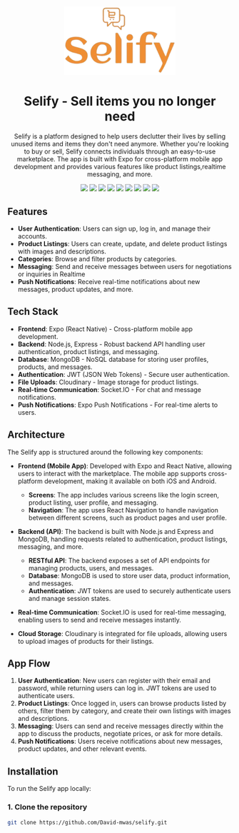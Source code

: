 <div align="center">
<img src="selify/assets/images/selify.png" width="250"/>

# Selify - Sell items you no longer need

Selify is a platform designed to help users declutter their lives by selling unused items and items they don't need anymore. Whether you're looking to buy or sell, Selify connects individuals through an easy-to-use marketplace. The app is built with Expo for cross-platform mobile app development and provides various features like product listings,realtime messaging, and more.

</div>

<div align="center">
<img src="https://res.cloudinary.com/dlio7cpjo/image/upload/v1733928269/selifyapp/yuhcmsqjut7uz1aqdhgn.jpg" width="250"/>
<img src="https://res.cloudinary.com/dlio7cpjo/image/upload/v1733928269/selifyapp/kmjfgo3z5q2xifjodc7j.jpg" width="250"/>
<img src="https://res.cloudinary.com/dlio7cpjo/image/upload/v1733928269/selifyapp/mpn7yipkc0rmfj3ei0rf.jpg" width="250"/>

<img src="https://res.cloudinary.com/dlio7cpjo/image/upload/v1733928269/selifyapp/wxntgwwtbtuujcvxu99r.jpg" width="250"/>
<img src="https://res.cloudinary.com/dlio7cpjo/image/upload/v1733928269/selifyapp/
h9v6uy8srow2dvzvgyyj
.jpg" width="250"/>
<img src="https://res.cloudinary.com/dlio7cpjo/image/upload/v1733928269/selifyapp/xp8i8hu9bxvl6srxsnpg.jpg" width="250"/>

<img src="https://res.cloudinary.com/dlio7cpjo/image/upload/v1733928269/selifyapp/tkpojor09mxtppltaopo.jpg" width="250"/>
<img src="https://res.cloudinary.com/dlio7cpjo/image/upload/v1733928269/selifyapp/qwcssemuprhb6e0cwimv.jpg" width="250"/>
<img src="https://res.cloudinary.com/dlio7cpjo/image/upload/v1733928269/selifyapp/us8abef0fjgor0rxk2ip.jpg" width="250"/>
</div>

## Features

- **User Authentication**: Users can sign up, log in, and manage their accounts.
- **Product Listings**: Users can create, update, and delete product listings with images and descriptions.
- **Categories**: Browse and filter products by categories.
- **Messaging**: Send and receive messages between users for negotiations or inquiries in Realtime
- **Push Notifications**: Receive real-time notifications about new messages, product updates, and more.

## Tech Stack

- **Frontend**: Expo (React Native) - Cross-platform mobile app development.
- **Backend**: Node.js, Express - Robust backend API handling user authentication, product listings, and messaging.
- **Database**: MongoDB - NoSQL database for storing user profiles, products, and messages.
- **Authentication**: JWT (JSON Web Tokens) - Secure user authentication.
- **File Uploads**: Cloudinary - Image storage for product listings.
- **Real-time Communication**: Socket.IO - For chat and message notifications.
- **Push Notifications**: Expo Push Notifications - For real-time alerts to users.

## Architecture

The Selify app is structured around the following key components:

- **Frontend (Mobile App)**: Developed with Expo and React Native, allowing users to interact with the marketplace. The mobile app supports cross-platform development, making it available on both iOS and Android.

  - **Screens**: The app includes various screens like the login screen, product listing, user profile, and messaging.
  - **Navigation**: The app uses React Navigation to handle navigation between different screens, such as product pages and user profile.

- **Backend (API)**: The backend is built with Node.js and Express and MongoDB, handling requests related to authentication, product listings, messaging, and more.

  - **RESTful API**: The backend exposes a set of API endpoints for managing products, users, and messages.
  - **Database**: MongoDB is used to store user data, product information, and messages.
  - **Authentication**: JWT tokens are used to securely authenticate users and manage session states.

- **Real-time Communication**: Socket.IO is used for real-time messaging, enabling users to send and receive messages instantly.

- **Cloud Storage**: Cloudinary is integrated for file uploads, allowing users to upload images of products for their listings.

## App Flow

1. **User Authentication**: New users can register with their email and password, while returning users can log in. JWT tokens are used to authenticate users.
2. **Product Listings**: Once logged in, users can browse products listed by others, filter them by category, and create their own listings with images and descriptions.
3. **Messaging**: Users can send and receive messages directly within the app to discuss the products, negotiate prices, or ask for more details.
4. **Push Notifications**: Users receive notifications about new messages, product updates, and other relevant events.

## Installation

To run the Selify app locally:

### 1. Clone the repository

```bash
git clone https://github.com/David-mwas/selify.git
```
